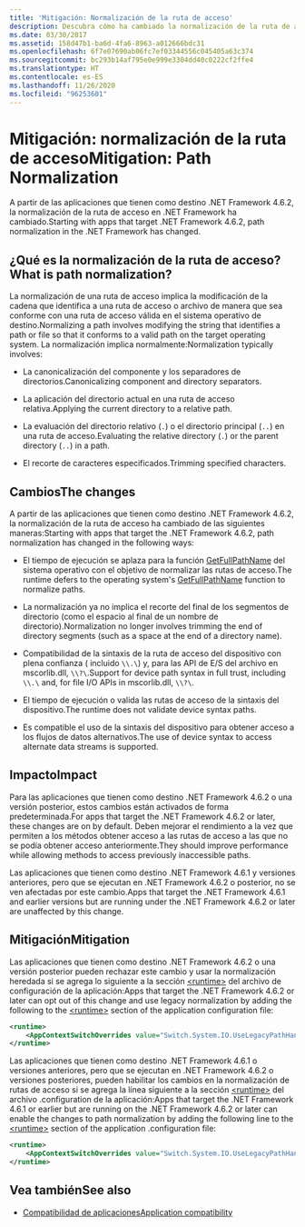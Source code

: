 ```yaml
---
title: 'Mitigación: Normalización de la ruta de acceso'
description: Descubra cómo ha cambiado la normalización de la ruta de acceso en .NET Framework a partir de las aplicaciones que tienen como destino .NET Framework 4.6.2.
ms.date: 03/30/2017
ms.assetid: 158d47b1-ba6d-4fa6-8963-a012666bdc31
ms.openlocfilehash: 6f7e07690ab06fc7ef03344556c045405a63c374
ms.sourcegitcommit: bc293b14af795e0e999e3304dd40c0222cf2ffe4
ms.translationtype: HT
ms.contentlocale: es-ES
ms.lasthandoff: 11/26/2020
ms.locfileid: "96253601"
---
```

# <a name="mitigation-path-normalization"></a><span data-ttu-id="f4dd7-103">Mitigación: normalización de la ruta de acceso</span><span class="sxs-lookup"><span data-stu-id="f4dd7-103">Mitigation: Path Normalization</span></span>

<span data-ttu-id="f4dd7-104">A partir de las aplicaciones que tienen como destino .NET Framework 4.6.2, la normalización de la ruta de acceso en .NET Framework ha cambiado.</span><span class="sxs-lookup"><span data-stu-id="f4dd7-104">Starting with apps that target .NET Framework 4.6.2, path normalization in the .NET Framework has changed.</span></span>  
  
## <a name="what-is-path-normalization"></a><span data-ttu-id="f4dd7-105">¿Qué es la normalización de la ruta de acceso?</span><span class="sxs-lookup"><span data-stu-id="f4dd7-105">What is path normalization?</span></span>  

 <span data-ttu-id="f4dd7-106">La normalización de una ruta de acceso implica la modificación de la cadena que identifica a una ruta de acceso o archivo de manera que sea conforme con una ruta de acceso válida en el sistema operativo de destino.</span><span class="sxs-lookup"><span data-stu-id="f4dd7-106">Normalizing a path involves modifying the string that identifies a path or file so that it conforms to a valid path on the target operating system.</span></span> <span data-ttu-id="f4dd7-107">La normalización implica normalmente:</span><span class="sxs-lookup"><span data-stu-id="f4dd7-107">Normalization typically involves:</span></span>  
  
- <span data-ttu-id="f4dd7-108">La canonicalización del componente y los separadores de directorios.</span><span class="sxs-lookup"><span data-stu-id="f4dd7-108">Canonicalizing component and directory separators.</span></span>  
  
- <span data-ttu-id="f4dd7-109">La aplicación del directorio actual en una ruta de acceso relativa.</span><span class="sxs-lookup"><span data-stu-id="f4dd7-109">Applying the current directory to a relative path.</span></span>  
  
- <span data-ttu-id="f4dd7-110">La evaluación del directorio relativo (`.`) o el directorio principal (`..`) en una ruta de acceso.</span><span class="sxs-lookup"><span data-stu-id="f4dd7-110">Evaluating the relative directory (`.`) or the parent directory (`..`) in a path.</span></span>  
  
- <span data-ttu-id="f4dd7-111">El recorte de caracteres especificados.</span><span class="sxs-lookup"><span data-stu-id="f4dd7-111">Trimming specified characters.</span></span>  
  
## <a name="the-changes"></a><span data-ttu-id="f4dd7-112">Cambios</span><span class="sxs-lookup"><span data-stu-id="f4dd7-112">The changes</span></span>  

 <span data-ttu-id="f4dd7-113">A partir de las aplicaciones que tienen como destino .NET Framework 4.6.2, la normalización de la ruta de acceso ha cambiado de las siguientes maneras:</span><span class="sxs-lookup"><span data-stu-id="f4dd7-113">Starting with apps that target the .NET Framework 4.6.2, path normalization has changed in the following ways:</span></span>  
  
- <span data-ttu-id="f4dd7-114">El tiempo de ejecución se aplaza para la función [GetFullPathName](/windows/desktop/api/fileapi/nf-fileapi-getfullpathnamea) del sistema operativo con el objetivo de normalizar las rutas de acceso.</span><span class="sxs-lookup"><span data-stu-id="f4dd7-114">The runtime defers to the operating system's [GetFullPathName](/windows/desktop/api/fileapi/nf-fileapi-getfullpathnamea) function to normalize paths.</span></span>  
  
- <span data-ttu-id="f4dd7-115">La normalización ya no implica el recorte del final de los segmentos de directorio (como el espacio al final de un nombre de directorio).</span><span class="sxs-lookup"><span data-stu-id="f4dd7-115">Normalization no longer involves trimming the end of directory segments (such as a space at the end of a directory name).</span></span>  
  
- <span data-ttu-id="f4dd7-116">Compatibilidad de la sintaxis de la ruta de acceso del dispositivo con plena confianza ( incluido `\\.\`) y, para las API de E/S del archivo en mscorlib.dll, `\\?\`.</span><span class="sxs-lookup"><span data-stu-id="f4dd7-116">Support for device path syntax in full trust, including  `\\.\` and, for file I/O APIs   in mscorlib.dll, `\\?\`.</span></span>  
  
- <span data-ttu-id="f4dd7-117">El tiempo de ejecución o valida las rutas de acceso de la sintaxis del dispositivo.</span><span class="sxs-lookup"><span data-stu-id="f4dd7-117">The runtime does not validate device syntax paths.</span></span>  
  
- <span data-ttu-id="f4dd7-118">Es compatible el uso de la sintaxis del dispositivo para obtener acceso a los flujos de datos alternativos.</span><span class="sxs-lookup"><span data-stu-id="f4dd7-118">The use of device syntax to access alternate data streams is supported.</span></span>  
  
## <a name="impact"></a><span data-ttu-id="f4dd7-119">Impacto</span><span class="sxs-lookup"><span data-stu-id="f4dd7-119">Impact</span></span>  

<span data-ttu-id="f4dd7-120">Para las aplicaciones que tienen como destino .NET Framework 4.6.2 o una versión posterior, estos cambios están activados de forma predeterminada.</span><span class="sxs-lookup"><span data-stu-id="f4dd7-120">For apps that target the .NET Framework 4.6.2 or later, these changes are on  by default.</span></span> <span data-ttu-id="f4dd7-121">Deben mejorar el rendimiento a la vez que permiten a los métodos obtener acceso a las rutas de acceso a las que no se podía obtener acceso anteriormente.</span><span class="sxs-lookup"><span data-stu-id="f4dd7-121">They should improve performance while allowing methods to access previously inaccessible paths.</span></span>  
  
<span data-ttu-id="f4dd7-122">Las aplicaciones que tienen como destino .NET Framework 4.6.1 y versiones anteriores, pero que se ejecutan en .NET Framework 4.6.2 o posterior, no se ven afectadas por este cambio.</span><span class="sxs-lookup"><span data-stu-id="f4dd7-122">Apps that target the .NET Framework 4.6.1 and earlier versions but are running under the .NET Framework 4.6.2 or later are unaffected by this change.</span></span>  
  
## <a name="mitigation"></a><span data-ttu-id="f4dd7-123">Mitigación</span><span class="sxs-lookup"><span data-stu-id="f4dd7-123">Mitigation</span></span>  

 <span data-ttu-id="f4dd7-124">Las aplicaciones que tienen como destino .NET Framework 4.6.2 o una versión posterior pueden rechazar este cambio y usar la normalización heredada si se agrega lo siguiente a la sección [\<runtime>](../configure-apps/file-schema/runtime/runtime-element.md) del archivo de configuración de la aplicación:</span><span class="sxs-lookup"><span data-stu-id="f4dd7-124">Apps that target the .NET Framework 4.6.2 or later can opt out of this change and use legacy normalization by adding the following to the [\<runtime>](../configure-apps/file-schema/runtime/runtime-element.md) section of the application configuration file:</span></span>  
  
```xml  
<runtime>  
    <AppContextSwitchOverrides value="Switch.System.IO.UseLegacyPathHandling=true" />
</runtime>  
```  
  
<span data-ttu-id="f4dd7-125">Las aplicaciones que tienen como destino .NET Framework 4.6.1 o versiones anteriores, pero que se ejecutan en .NET Framework 4.6.2 o versiones posteriores, pueden habilitar los cambios en la normalización de rutas de acceso si se agrega la línea siguiente a la sección [\<runtime>](../configure-apps/file-schema/runtime/runtime-element.md) del archivo .configuration de la aplicación:</span><span class="sxs-lookup"><span data-stu-id="f4dd7-125">Apps that target the .NET Framework 4.6.1 or earlier but are running on the .NET Framework 4.6.2 or later can enable the changes to path normalization by adding the following line to the [\<runtime>](../configure-apps/file-schema/runtime/runtime-element.md) section of the application .configuration file:</span></span>  
  
```xml  
<runtime>  
    <AppContextSwitchOverrides value="Switch.System.IO.UseLegacyPathHandling=false" />
</runtime>  
```  
  
## <a name="see-also"></a><span data-ttu-id="f4dd7-126">Vea también</span><span class="sxs-lookup"><span data-stu-id="f4dd7-126">See also</span></span>

- [<span data-ttu-id="f4dd7-127">Compatibilidad de aplicaciones</span><span class="sxs-lookup"><span data-stu-id="f4dd7-127">Application compatibility</span></span>](application-compatibility.md)
